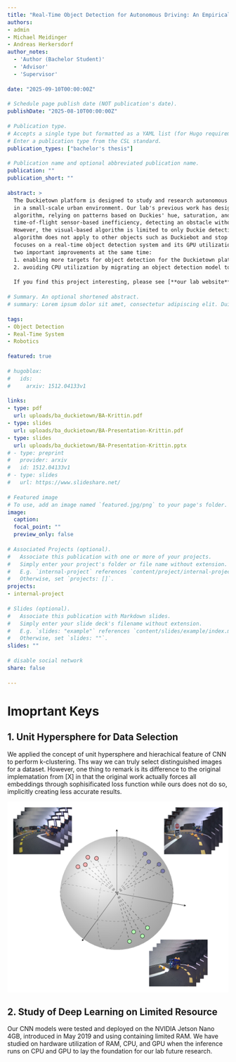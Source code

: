 ```yaml
---
title: "Real-Time Object Detection for Autonomous Driving: An Empirical Study in a Small-Scale Urban Environment"
authors:
- admin
- Michael Meidinger
- Andreas Herkersdorf
author_notes:
  - 'Author (Bachelor Student)'
  - 'Advisor'
  - 'Supervisor'

date: "2025-09-10T00:00:00Z"

# Schedule page publish date (NOT publication's date).
publishDate: "2025-08-10T00:00:00Z"

# Publication type.
# Accepts a single type but formatted as a YAML list (for Hugo requirements).
# Enter a publication type from the CSL standard.
publication_types: ["bachelor's thesis"]

# Publication name and optional abbreviated publication name.
publication: ""
publication_short: ""

abstract: >
  The Duckietown platform is designed to study and research autonomous driving systems
  in a small-scale urban environment. Our lab's previous work has designed a visual-based
  algorithm, relying on patterns based on Duckies' hue, saturation, and lightness to tackle
  time-of-flight sensor-based inefficiency, detecting an obstacle without recognizing an object.
  However, the visual-based algorithm is limited to only Duckie detection, meaning that the
  algorithm does not apply to other objects such as Duckiebot and stop signs. Hence, this thesis
  focuses on a real-time object detection system and its GPU utilization, and therefore highlights
  two important improvements at the same time:
  1. enabling more targets for object detection for the Duckietown platform, and
  2. avoiding CPU utilization by migrating an object detection model to GPU. <br/> <br/>
  
  If you find this project interesting, please see [**our lab website**](https://www.ce.cit.tum.de/en/lis/home/) for more projects and research opportunities.
  
# Summary. An optional shortened abstract.
# summary: Lorem ipsum dolor sit amet, consectetur adipiscing elit. Duis posuere tellus ac convallis placerat. Proin tincidunt magna sed ex sollicitudin condimentum.

tags:
- Object Detection
- Real-Time System
- Robotics

featured: true

# hugoblox:
#   ids:
#     arxiv: 1512.04133v1

links:
- type: pdf
  url: uploads/ba_duckietown/BA-Krittin.pdf
- type: slides
  url: uploads/ba_duckietown/BA-Presentation-Krittin.pdf
- type: slides
  url: uploads/ba_duckietown/BA-Presentation-Krittin.pptx
# - type: preprint
#   provider: arxiv
#   id: 1512.04133v1
# - type: slides
#   url: https://www.slideshare.net/

# Featured image
# To use, add an image named `featured.jpg/png` to your page's folder. 
image:
  caption: 
  focal_point: ""
  preview_only: false

# Associated Projects (optional).
#   Associate this publication with one or more of your projects.
#   Simply enter your project's folder or file name without extension.
#   E.g. `internal-project` references `content/project/internal-project/index.md`.
#   Otherwise, set `projects: []`.
projects:
- internal-project

# Slides (optional).
#   Associate this publication with Markdown slides.
#   Simply enter your slide deck's filename without extension.
#   E.g. `slides: "example"` references `content/slides/example/index.md`.
#   Otherwise, set `slides: ""`.
slides: ""

# disable social network
share: false

---
```




<!-- This work is driven by the results in my [previous paper](/publication/conference-paper/) on LLMs.

{{% callout note %}}
Create your slides in Markdown - click the *Slides* button to check out the example.
{{% /callout %}}

Add the publication's **full text** or **supplementary notes** here. You can use rich formatting such as including [code, math, and images](https://docs.hugoblox.com/content/writing-markdown-latex/). -->

# Imoprtant Keys

## 1. Unit Hypersphere for Data Selection

We applied the concept of unit hypersphere and hierachical feature of CNN to perform k-clustering. 
Ths way we can truly select distinguished images for a dataset. 
However, one thing to remark is its difference to the original implematation from [X] in that the original work actually forces all embeddings through sophisificated loss function while ours does not do so, implicitly creating less accurate results.

![screen reader text](unit-hypersphere.png "Visualization of the L2 norm of hidden features projected onto a unit hypersphere. The figure illustrates how different images are distributed across the hypersphere.")

## 2. Study of Deep Learning on Limited Resource

Our CNN models were tested and deployed on the NVIDIA Jetson Nano 4GB, introduced in May 2019 and using containing limited RAM.
We have studied on hardware utilization of RAM, CPU, and GPU when the inference runs on CPU and GPU to lay the foundation for our lab future research.